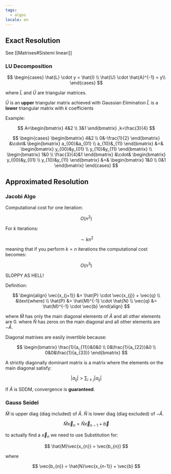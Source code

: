 ```yaml
---
tags:
  - algos
locale: en
---
```


## Exact Resolution

See [[Matrixes#Sistemi lineari]]

### LU Decomposition

$$
\begin{cases}
\hat{L} \cdot y = \hat{I} \\
\hat{U} \cdot \hat{A}^{-1} = y\\
\end{cases}
$$

where $\hat{L}$ and $\hat{U}$ are triangular matrices.

$\hat{U}$ is an **upper** triangular matrix achieved with Gaussian Elimination
$\hat{L}$ is a **lower** triangular matrix with $k$ coefficients

Example:

$$
A=\begin{bmatrix}
4&2 \\
3&1
\end{bmatrix}
,k=\frac{3}{4}
$$

$$
\begin{cases}
\begin{bmatrix}
4&2 \\
0&-\frac{1}{2}
\end{bmatrix} &\cdot& \begin{bmatrix}
a_{00}&a_{01} \\
a_{10}&_{11}
\end{bmatrix} &=& \begin{bmatrix}
y_{00}&y_{01} \\
y_{10}&y_{11}
\end{bmatrix} \\
\begin{bmatrix}
1&0 \\
\frac{3}{4}&1
\end{bmatrix} &\cdot& \begin{bmatrix}
y_{00}&y_{01} \\
y_{10}&y_{11}
\end{bmatrix} &=& \begin{bmatrix}
1&0 \\
0&1
\end{bmatrix}
\end{cases}
$$

## Approximated Resolution

### Jacobi Algo

Computational cost for one iteration:

$$
O(n^2)
$$

For $k$ iterations:

$$
\sim kn^2
$$

meaning that if you perform $k=n$ iterations the computational cost becomes:

$$O(n^3)$$

SLOPPY AS HELL!

Definition:

$$
\begin{align}
\vec{x_{j+1}} &= \hat{P} \cdot \vec{x_{j}} + \vec{q} \\
&\text{where} \\
\hat{P} &= \hat{M}^{-1} \cdot \hat{N} \\
\vec{q} &= \hat{M}^{-1} \cdot \vec{b}
\end{align}
$$

where $\hat{M}$ has only the main diagonal elements of $\hat{A}$ and all other elements are $0$.
where $\hat{N}$ has zeros on the main diagonal and all other elements are $-\hat{A}$.

Diagonal matrixes are easily invertible because:

$$
\begin{bmatrix}
\frac{1}{a_{11}}&0&0 \\
0&\frac{1}{a_{22}}&0 \\
0&0&\frac{1}{a_{33}}
\end{bmatrix}
$$

A strictly diagonally dominant matrix is a matrix where the elements on the main diagonal satisfy:

$$
|a_{ij}| > \sum_{i\ne j} |a_{ij}|
$$

If $\hat{A}$ is SDDM, convergence is **guaranteed**.

### Gauss Seidel

$\hat{M}$ is upper diag (diag included) of $\hat{A}$.
$\hat{N}$ is lower diag (diag excluded) of $-\hat{A}$.

$$
\hat{M}\vec{x}_{n} = \hat{N}\vec{x}_{n-1} + \vec{b}
$$

to actually find a $\vec{x}_{n}$ we need to use Substitution for:

$$
\hat{M}\vec{x_{n}} = \vec{b_{n}}
$$

where

$$
\vec{b_{n}} = \hat{N}\vec{x_{n-1}} + \vec{b}
$$
